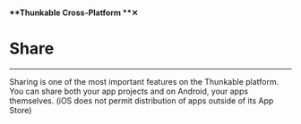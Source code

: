 #### **Thunkable Cross-Platform **✕

# Share

---

Sharing is one of the most important features on the Thunkable platform. You can share both your app projects and on Android, your apps themselves.  \(iOS does not permit distribution of apps outside of its App Store\)



